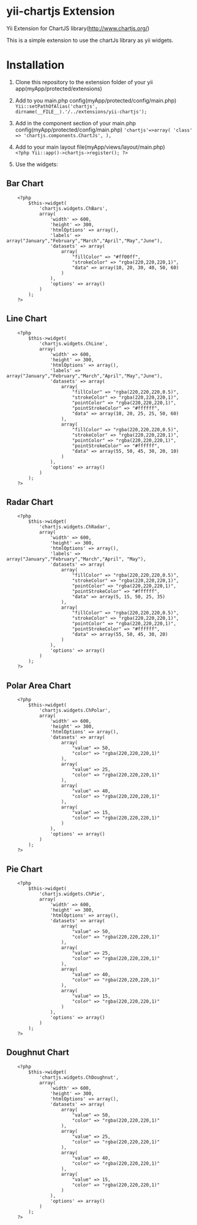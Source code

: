 yii-chartjs Extension
=====================

Yii Extension for ChartJS library(http://www.chartjs.org/)

This is a simple extension to use the chartJs library as yii widgets.

Installation
============
1. Clone this repository to the extension folder of your yii app(myApp/protected/extensions)

2. Add to you main.php config(myApp/protected/config/main.php)
`Yii::setPathOfAlias('chartjs', dirname(__FILE__).'/../extensions/yii-chartjs');`

3. Add in the component section of your main.php config(myApp/protected/config/main.php)
`'chartjs'=>array(
    'class' => 'chartjs.components.ChartJs',
),`

4. Add to your main layout file(myApp/views/layout/main.php)  
`<?php Yii::app()->chartjs->register(); ?>`

5. Use the widgets:
    
Bar Chart
---------

        <?php 
            $this->widget(
                'chartjs.widgets.ChBars', 
                array(
                    'width' => 600,
                    'height' => 300,
                    'htmlOptions' => array(),
                    'labels' => array("January","February","March","April","May","June"),
                    'datasets' => array(
                        array(
                            "fillColor" => "#ff00ff",
                            "strokeColor" => "rgba(220,220,220,1)",
                            "data" => array(10, 20, 30, 40, 50, 60)
                        )       
                    ),
                    'options' => array()
                )
            ); 
        ?>

Line Chart
----------

        <?php 
            $this->widget(
                'chartjs.widgets.ChLine', 
                array(
                    'width' => 600,
                    'height' => 300,
                    'htmlOptions' => array(),
                    'labels' => array("January","February","March","April","May","June"),
                    'datasets' => array(
                        array(
                            "fillColor" => "rgba(220,220,220,0.5)",
                            "strokeColor" => "rgba(220,220,220,1)",
                            "pointColor" => "rgba(220,220,220,1)",
                            "pointStrokeColor" => "#ffffff",
                            "data" => array(10, 20, 25, 25, 50, 60)
                        ),
                        array(
                            "fillColor" => "rgba(220,220,220,0.5)",
                            "strokeColor" => "rgba(220,220,220,1)",
                            "pointColor" => "rgba(220,220,220,1)",
                            "pointStrokeColor" => "#ffffff",
                            "data" => array(55, 50, 45, 30, 20, 10)
                        )      
                    ),
                    'options' => array()
                )
            ); 
        ?>

Radar Chart
-----------

        <?php 
            $this->widget(
                'chartjs.widgets.ChRadar', 
                array(
                    'width' => 600,
                    'height' => 300,
                    'htmlOptions' => array(),
                    'labels' => array("January","February","March","April", "May"),
                    'datasets' => array(
                        array(
                            "fillColor" => "rgba(220,220,220,0.5)",
                            "strokeColor" => "rgba(220,220,220,1)",
                            "pointColor" => "rgba(220,220,220,1)",
                            "pointStrokeColor" => "#ffffff",
                            "data" => array(5, 15, 50, 25, 35)
                        ),
                        array(
                            "fillColor" => "rgba(220,220,220,0.5)",
                            "strokeColor" => "rgba(220,220,220,1)",
                            "pointColor" => "rgba(220,220,220,1)",
                            "pointStrokeColor" => "#ffffff",
                            "data" => array(55, 50, 45, 30, 20)
                        )      
                    ),
                    'options' => array()
                )
            ); 
        ?>

Polar Area Chart
----------------

        <?php 
            $this->widget(
                'chartjs.widgets.ChPolar', 
                array(
                    'width' => 600,
                    'height' => 300,
                    'htmlOptions' => array(),
                    'datasets' => array(
                        array(
                            "value" => 50,
                            "color" => "rgba(220,220,220,1)"
                        ),
                        array(
                            "value" => 25,
                            "color" => "rgba(220,220,220,1)"
                        ),
                        array(
                            "value" => 40,
                            "color" => "rgba(220,220,220,1)"
                        ),
                        array(
                            "value" => 15,
                            "color" => "rgba(220,220,220,1)"
                        )
                    ),
                    'options' => array()
                )
            ); 
        ?>
        
Pie Chart
---------

        <?php 
            $this->widget(
                'chartjs.widgets.ChPie', 
                array(
                    'width' => 600,
                    'height' => 300,
                    'htmlOptions' => array(),
                    'datasets' => array(
                        array(
                            "value" => 50,
                            "color" => "rgba(220,220,220,1)"
                        ),
                        array(
                            "value" => 25,
                            "color" => "rgba(220,220,220,1)"
                        ),
                        array(
                            "value" => 40,
                            "color" => "rgba(220,220,220,1)"
                        ),
                        array(
                            "value" => 15,
                            "color" => "rgba(220,220,220,1)"
                        )
                    ),
                    'options' => array()
                )
            ); 
        ?>

Doughnut Chart
--------------

        <?php 
            $this->widget(
                'chartjs.widgets.ChDoughnut', 
                array(
                    'width' => 600,
                    'height' => 300,
                    'htmlOptions' => array(),
                    'datasets' => array(
                        array(
                            "value" => 50,
                            "color" => "rgba(220,220,220,1)"
                        ),
                        array(
                            "value" => 25,
                            "color" => "rgba(220,220,220,1)"
                        ),
                        array(
                            "value" => 40,
                            "color" => "rgba(220,220,220,1)"
                        ),
                        array(
                            "value" => 15,
                            "color" => "rgba(220,220,220,1)"
                        )
                    ),
                    'options' => array()
                )
            ); 
        ?>
